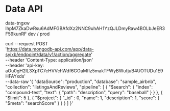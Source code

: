# Data API
data-tngxw
lhpM7ZkaDwRsu6AdMFGBAfdXz2NNC9uhAH1YzQJLDmyRaw4BOLbJeER3F59kunRF
dev / prod



curl --request POST \
  'https://data.mongodb-api.com/app/data-syixb/endpoint/data/v1/action/aggregate' \
  --header 'Content-Type: application/json' \
  --header 'api-key: aOu0gH2lL3XpTC7cHVVchWdf6GOaMflz5makTFWyBWufjuB4UOTUDu1E9HFAYxds' \
  --data-raw '{
      "dataSource": "production",
      "database": "sample_airbnb",
      "collection": "listingsAndReviews",
      "pipeline": [
        {
          "$search": {
            "index": "compound-test",
            "text": {
              "path": "description",
              "query": "baseball"
            }
          }
        },
        {
          "$limit": 5
        },
        {
          "$project": {
            "_id" : 0,
            "name": 1,
            "description": 1,
            "score": { "$meta": "searchScore" }
          }
        }
      ]
  }'


  
